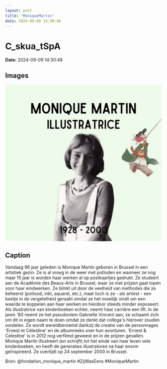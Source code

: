```yaml
---
layout: post
title: "MoniqueMartin"
date: 2024-09-09 14:30:48
---
```


# C_skua_tSpA

**Date:** 2024-09-09 14:30:48

## Images

![Image](../images/C_skua_tSpA_0.webp)

## Caption

Vandaag 96 jaar geleden is Monique Martin geboren in Brussel in een artistiek gezin. Ze is al vroeg in de weer met potloden en wanneer ze nog maar 15 jaar is worden haar werken al op postkaartjes gedrukt. Ze studeert aan de Académie des Beaux-Arts in Brussel, waar ze met prijzen gaat lopen voor haar eindwerken. Ze blinkt uit door de veelheid van methodes die ze beheerst (potlood, inkt, aquarel, etc.), maar toch is ze - als artiest - een beetje in de vergetelheid geraakt omdat ze het moeilijk vindt om een waarde te koppelen aan haar werken en hierdoor steeds minder exposeert. Als illustratrice van kinderboeken echter, neemt haar carrière een lift. In de jaren '80 neemt ze het pseudoniem Gabrielle Vincent aan; ze schaamt zich om dit in eigen naam te doen omdat ze denkt dat collega's hierover zouden oordelen. Ze wordt wereldberoemd dankzij de creatie van de personnages 'Ernest et Célestine' en de albumreeks over hun avonturen. 'Ernest & Celestine' is in 2012 nog verfilmd geweest en in de prijzen gevallen. Monique Martin illustreert (en schrijft) tot het einde van haar leven vele kinderboeken, en heeft de generaties illustratoren na haar enorm geïnspireerd. Ze overlijdt op 24 september 2000 in Brussel. 

Bron: @fondation_monique_martin
#ZijWasEens #MoniqueMartin

